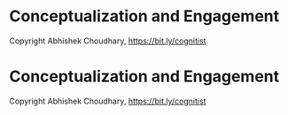 # Conceptualization and Engagement
Copyright Abhishek Choudhary, https://bit.ly/cognitist
# Conceptualization and Engagement
Copyright Abhishek Choudhary, https://bit.ly/cognitist
